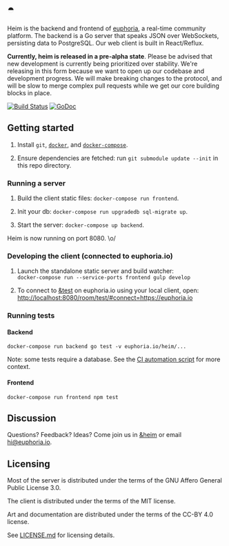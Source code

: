 # ◓

Heim is the backend and frontend of [euphoria](https://euphoria.io), a
real-time community platform. The backend is a Go server that speaks JSON over
WebSockets, persisting data to PostgreSQL. Our web client is built in
React/Reflux.

**Currently, heim is released in a pre-alpha state**. Please be advised that
new development is currently being prioritized over stability. We're releasing
in this form because we want to open up our codebase and development progress.
We will make breaking changes to the protocol, and will be slow to merge
complex pull requests while we get our core building blocks in place.

[![Build Status](https://travis-ci.org/euphoria-io/heim.svg?branch=master)](https://travis-ci.org/euphoria-io/heim)
[![GoDoc](https://godoc.org/euphoria.io/heim/backend?status.svg)](https://godoc.org/euphoria.io/heim)

## Getting started

1. Install `git`, [`docker`](https://docs.docker.com/installation/), and
   [`docker-compose`](https://docs.docker.com/compose/install/).

2. Ensure dependencies are fetched: run `git submodule update --init` in this repo directory.

### Running a server

1. Build the client static files: `docker-compose run frontend`.

2. Init your db: `docker-compose run upgradedb sql-migrate up`.

3. Start the server: `docker-compose up backend`.

Heim is now running on port 8080. \o/

### Developing the client (connected to euphoria.io)

1. Launch the standalone static server and build watcher:  
   `docker-compose run --service-ports frontend gulp develop`

2. To connect to [&test](https://euphoria.io/room/test) on euphoria.io
   using your local client, open:
   <http://localhost:8080/room/test/#connect=https://euphoria.io>

### Running tests

#### Backend

`docker-compose run backend go test -v euphoria.io/heim/...`

Note: some tests require a database. See the [CI automation script](ci/test.sh) for more context.

#### Frontend

`docker-compose run frontend npm test`

## Discussion

Questions? Feedback? Ideas? Come join us in
[&heim](https://euphoria.io/room/heim) or email hi@euphoria.io.

## Licensing

Most of the server is distributed under the terms of the GNU Affero General Public License 3.0.

The client is distributed under the terms of the MIT license.

Art and documentation are distributed under the terms of the CC-BY 4.0 license.

See [LICENSE.md](LICENSE.md) for licensing details.

